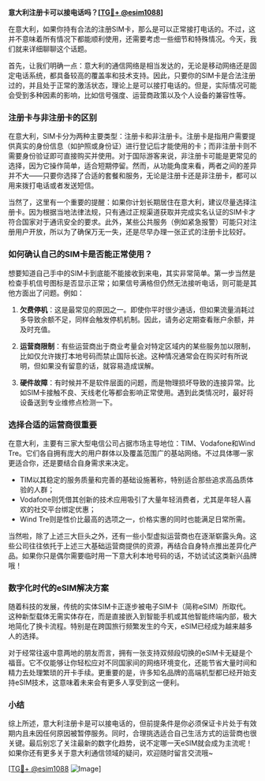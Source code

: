 **意大利注册卡可以接电话吗？[[TG💪+ @esim1088](https://t.me/s/esim1088)]**

在意大利，如果你持有合法的注册SIM卡，那么是可以正常接打电话的。不过，这并不意味着所有情况下都能顺利使用，还需要考虑一些细节和特殊情况。今天，我们就来详细聊聊这个话题。

首先，让我们明确一点：意大利的通信网络是相当发达的，无论是移动网络还是固定电话系统，都具备较高的覆盖率和技术支持。因此，只要你的SIM卡是合法注册过的，并且处于正常的激活状态，理论上是可以接打电话的。但是，实际情况可能会受到多种因素的影响，比如信号强度、运营商政策以及个人设备的兼容性等。

### 注册卡与非注册卡的区别

在意大利，SIM卡分为两种主要类型：注册卡和非注册卡。注册卡是指用户需要提供真实的身份信息（如护照或身份证）进行登记后才能使用的卡；而非注册卡则不需要身份验证即可直接购买并使用。对于国际游客来说，非注册卡可能是更常见的选择，因为它操作简单，适合短期停留。然而，从功能角度来看，两者之间的差异并不大——只要你选择了合适的套餐和服务，无论是注册卡还是非注册卡，都可以用来拨打电话或者发送短信。

当然了，这里有一个重要的提醒：如果你计划长期居住在意大利，建议尽量选择注册卡。因为根据当地法律法规，只有通过正规渠道获取并完成实名认证的SIM卡才符合国家对于通讯安全的要求。此外，某些公共服务（例如紧急报警）可能只对注册用户开放，所以为了确保万无一失，还是尽早办理一张正式的注册卡比较好。

### 如何确认自己的SIM卡是否能正常使用？

想要知道自己手中的SIM卡到底能不能接收到来电，其实非常简单。第一步当然是检查手机信号图标是否显示正常；如果信号满格但仍然无法接听电话，则可能是其他方面出了问题。例如：

1. **欠费停机**：这是最常见的原因之一。即使你平时很少通话，但如果流量消耗过多导致余额不足，同样会触发停机机制。因此，请务必定期查看账户余额，并及时充值。
   
2. **运营商限制**：有些运营商出于商业考量会对特定区域内的某些服务加以限制，比如仅允许拨打本地号码而禁止国际长途。这种情况通常会在购买时有所说明，但如果没有留意的话，就容易造成误解。
   
3. **硬件故障**：有时候并不是软件层面的问题，而是物理损坏导致的连接异常。比如SIM卡接触不良、天线老化等都会影响正常使用。遇到此类情况时，最好将设备送到专业维修点检测一下。

### 选择合适的运营商很重要

在意大利，主要有三家大型电信公司占据市场主导地位：TIM、Vodafone和Wind Tre。它们各自拥有庞大的用户群体以及覆盖范围广的基站网络。不过具体哪一家更适合你，还是要结合自身需求来决定。

- TIM以其稳定的服务质量和完善的基础设施著称，特别适合那些追求高品质体验的人群；
- Vodafone则凭借其创新的技术应用吸引了大量年轻消费者，尤其是年轻人喜欢的社交平台绑定优惠；
- Wind Tre则是性价比最高的选项之一，价格实惠的同时也能满足日常所需。

当然啦，除了上述三大巨头之外，还有一些小型虚拟运营商也在逐渐崭露头角。这些公司往往依托于上述三大基础运营商提供的资源，再结合自身特点推出差异化产品。如果你只是偶尔需要临时用一下意大利本地号码的话，不妨试试这类新兴品牌哦！

### 数字化时代的eSIM解决方案

随着科技的发展，传统的实体SIM卡正逐步被电子SIM卡（简称eSIM）所取代。这种新型载体无需实体存在，而是直接嵌入到智能手机或其他智能终端内部，极大地简化了换卡流程。特别是在跨国旅行频繁发生的今天，eSIM已经成为越来越多人的选择。

对于经常往返中意两地的朋友而言，拥有一张支持双频段切换的eSIM卡无疑是个福音。它不仅能够让你轻松应对不同国家间的网络环境变化，还能节省大量时间和精力去处理繁琐的开卡手续。更重要的是，许多知名品牌的高端机型都已经开始支持eSIM技术，这意味着未来会有更多人享受到这一便利。

### 小结

综上所述，意大利注册卡是可以接电话的，但前提条件是你必须保证卡片处于有效期内且未因任何原因被暂停服务。同时，合理挑选适合自己生活方式的运营商也很关键。最后别忘了关注最新的数字化趋势，说不定哪一天eSIM就会成为主流呢！如果你还有更多关于意大利通信领域的疑问，欢迎随时留言交流哦~

[[TG💪+ @esim1088](https://t.me/s/esim1088) ![Image](https://i.postimg.cc/4NQfJmqS/Snipaste-2025-05-13-00-14-12.png)]